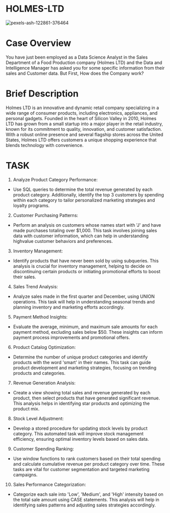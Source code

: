# HOLMES-LTD

![pexels-ash-122861-376464](https://github.com/danieliyilade/HOLMES-LTD/assets/93627550/d9f8b94a-2fec-4e1e-bdfa-0cbddb4c8310)

# Case Overview
You have just been employed as a Data Science Analyst in the Sales Department of a Food Production company (Holmes LTD) and the Data and Intelligence Manager has asked you for some specific information from their sales and Customer data. But First, How does the Company work?

# Brief Description 
Holmes LTD is an innovative and dynamic retail company specializing in a wide range of consumer products, including electronics, appliances, and personal gadgets. Founded in the heart of Silicon Valley in 2010, Holmes LTD has grown from a small startup into a major player in the retail industry, known for its commitment to quality, innovation, and customer satisfaction. With a robust online presence and several flagship stores across the United States, Holmes LTD offers customers a unique shopping experience that blends technology with convenience.


# TASK
1. Analyze Product Category Performance:
- Use SQL queries to determine the total revenue generated by each product category. Additionally, identify the top 3 customers by spending within each category to tailor personalized marketing strategies and loyalty programs.
  
2. Customer Purchasing Patterns:
- Perform an analysis on customers whose names start with 'J' and have made purchases totaling over $1,000. This task involves joining sales data with customer information, which can help in understanding highvalue customer behaviors and preferences.
  
3. Inventory Management:
- Identify products that have never been sold by using subqueries. This analysis is crucial for inventory management, helping to decide on discontinuing certain products or initiating promotional efforts to boost their sales.
  
4. Sales Trend Analysis:
- Analyze sales made in the first quarter and December, using UNION operations. This task will help in understanding seasonal trends and planning inventory and marketing efforts accordingly.
  
5. Payment Method Insights:
- Evaluate the average, minimum, and maximum sale amounts for each payment method, excluding sales below $50. These insights can inform payment process improvements and promotional offers.

6. Product Catalog Optimization:
- Determine the number of unique product categories and identify products with the word 'smart' in their names. This task can guide product development and marketing strategies, focusing on trending products and categories.
  
7. Revenue Generation Analysis:
- Create a view showing total sales and revenue generated by each product, then select products that have generated significant revenue. This analysis helps in identifying star products and optimizing the product mix.
  
8. Stock Level Adjustment:
- Develop a stored procedure for updating stock levels by product category. This automated task will improve stock management efficiency, ensuring optimal inventory levels based on sales data.
  
9. Customer Spending Ranking:
- Use window functions to rank customers based on their total spending and calculate cumulative revenue per product category over time. These tasks are vital for customer segmentation and targeted marketing campaigns.
  
10. Sales Performance Categorization:
- Categorize each sale into 'Low', 'Medium', and 'High' intensity based on the total sale amount using CASE statements. This analysis will help in identifying sales patterns and adjusting sales strategies accordingly.

